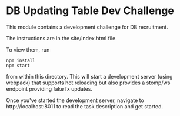 # DB Updating Table Dev Challenge

This module contains a development challenge for DB recruitment.

The instructions are in the site/index.html file.

To view them, run

```
npm install
npm start
```

from within this directory. This will start a development server (using webpack)
that supports hot reloading but also provides a stomp/ws endpoint providing fake
fx updates.

Once you've started the development server, navigate to http://localhost:8011
to read the task description and get started.
